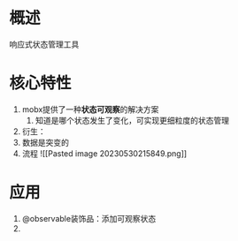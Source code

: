 # 概述
响应式状态管理工具
# 核心特性
1. mobx提供了一种**状态可观察**的解决方案
	1. 知道是哪个状态发生了变化，可实现更细粒度的状态管理
2. 衍生：
3. 数据是突变的
4. 流程 ![[Pasted image 20230530215849.png]] 

# 应用
1. @observable装饰品：添加可观察状态
2. 